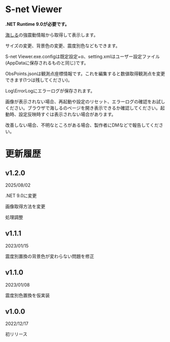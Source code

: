﻿# S-net Viewer

**.NET Runtime 9.0が必要です。**

[海しる](https://www.msil.go.jp/msil/htm/main.html?Lang=0)の強震動情報から取得して表示します。

サイズの変更、背景色の変更、震度別色などもできます。

S-net Viewer.exe.configは既定設定+α、setting.xmlはユーザー設定ファイル(AppDataに保存されるものと同じ)です。

ObsPoints.jsonは観測点座標情報です。これを編集すると数値取得観測点を変更できます(1つは残してください)。

Log\ErrorLogにエラーログが保存されます。


画像が表示されない場合、再起動や設定のリセット、エラーログの確認をお試しください。ブラウザで海しるのページを開き表示できるか確認してください。起動時、設定反映時すぐは表示されない場合があります。

改善しない場合、不明なところがある場合、製作者にDMなどで報告してください。


# 更新履歴

## v1.2.0
2025/08/02

.NET 9.0に変更

画像取得方法を変更

処理調整

## v1.1.1
2023/01/15

震度別置換の背景色が変わらない問題を修正

## v1.1.0
2023/01/08

震度別色置換を仮実装

## v1.0.0 
2022/12/17

初リリース